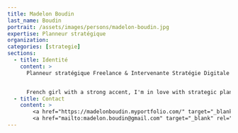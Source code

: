 ```yaml
---
title: Madelon Boudin
last_name: Boudin
portrait: /assets/images/persons/madelon-boudin.jpg
expertise: Planneur stratégique
organization:
categories: [strategie]
sections:
  - title: Identité
    content: >
      Planneur stratégique Freelance & Intervenante Stratégie Digitale 🌿


      French girl with a strong accent, I'm in love with strategic planning, social media (and Manuel Neuer). Available in freelance to work on your wonderful project 💥
  - title: Contact
    content: >
        <a href="https://madelonboudin.myportfolio.com/" target="_blank" rel="noreferrer">Site</a> –
        <a href="mailto:madelon.boudin@gmail.com" target="_blank" rel="noreferrer">Mail</a>
---
```

